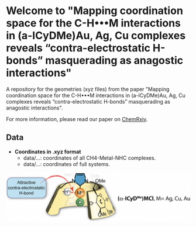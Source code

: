 # Welcome to "Mapping coordination space for the C-H•••M interactions in (a-ICyDMe)Au, Ag, Cu complexes reveals “contra-electrostatic H-bonds” masquerading as anagostic interactions"

A repository for the geometries (xyz files) from the paper "Mapping coordination space for the C-H•••M interactions in (a-ICyDMe)Au, Ag, Cu complexes reveals “contra-electrostatic H-bonds” masquerading as anagostic interactions".

For more information, please read our paper on [ChemRxiv](https://chemrxiv.org/).

## Data
* **Coordinates in .xyz format**
    * data/...: coordinates of all CH4-Metal-NHC complexes.
    * data/...: coordinates of full systems.


![Image of the TOC for the paper](images/toc.png)
